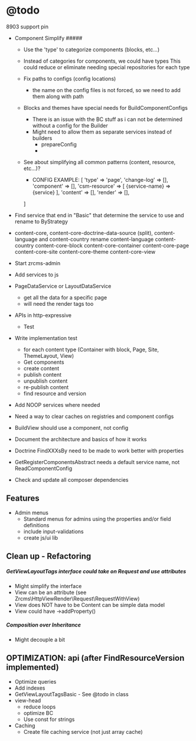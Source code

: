 @todo
=====
8903 support pin

- Component Simplify #####

    - Use the 'type' to categorize components (blocks, etc...)
    - Instead of categories for components, we could have types
        This could reduce or eliminate needing special repositories for each type
    
    - Fix paths to configs (config locations) 
        - the name on the config files is not forced, so we need to add them along with path
    - Blocks and themes have special needs for BuildComponentConfigs
        - There is an issue with the BC stuff as i can not be determined without a config for the Builder
        - Might need to allow them as separate services instead of builders
            - prepareConfig
            - 
            
    - See about simplifying all common patterns (content, resource, etc...)?
    
        - CONFIG EXAMPLE:
        [
            'type' => 'page',
            'change-log' => [],
            'component' => [],
            'csm-resource' => [
                {service-name} => {service}
            ],
            'content' => [],
            'render' => [],
            
            
        ]

- Find service that end in "Basic" that determine the service to use and rename to ByStrategy
- content-core, content-core-doctrine-data-source (split), content-language and content-country rename
    content-language
    content-country
    content-core-block
    content-core-container
    content-core-page
    content-core-site
    content-core-theme
    content-core-view
      
- Start zrcms-admin

- Add services to js

- PageDataService or LayoutDataService
    - get all the data for a specific page
    - will need the render tags too
      
- APIs in http-expressive
    - Test

- Write implementation test
    - for each content type (Container with block, Page, Site, ThemeLayout, View)
    - Get components
    - create content
    - publish content
    - unpublish content
    - re-publish content
    - find resource and version
    
- Add NOOP services where needed 

- Need a way to clear caches on registries and component configs

- BuildView should use a component, not config
    
- Document the architecture and basics of how it works

- Doctrine FindXXXsBy need to be made to work better with properties

- GetRegisterComponentsAbstract needs a default service name, not ReadComponentConfig
    
- Check and update all composer dependencies
    
Features
--------

- Admin menus
    - Standard menus for admins using the properties and/or field definitions
    - include input-validations
    - create js/ui lib
    
Clean up - Refactoring
----------------------

##### GetViewLayoutTags interface could take on Request and use attributes #####

- Might simplify the interface
- View can be an attribute (see Zrcms\HttpViewRender\Request\RequestWithView)
- View does NOT have to be Content can be simple data model
- View could have ->addProperty()

##### Composition over Inheritance #####

- Might decouple a bit
    
    
OPTIMIZATION: api (after FindResourceVersion implemented)
---------------------------------------------------------

- Optimize queries
- Add indexes
- GetViewLayoutTagsBasic - See @todo in class
- view-head
    - reduce loops
    - optimize BC
    - Use const for strings
- Caching
    - Create file caching service (not just array cache)
